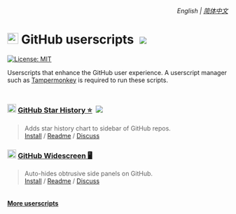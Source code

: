 <div align="right">
    <h6>
        <picture>
            <source type="image/svg+xml" media="(prefers-color-scheme: dark)" srcset="https://cdn.jsdelivr.net/gh/adamlui/userscripts/assets/images/icons/earth/white/icon32.svg">
            <img height=14 src="https://cdn.jsdelivr.net/gh/adamlui/userscripts/assets/images/icons/earth/black/icon32.svg">
        </picture>
        &nbsp;English |
        <a href="zh-cn#readme">简体中文</a>
    </h6>
</div>

# <img width=25 src="https://cdn.jsdelivr.net/gh/adamlui/userscripts/assets/images/icons/github/icon32.png"> GitHub userscripts &nbsp;[![](https://img.shields.io/twitter/url/http/shields.io.svg?style=social)](https://twitter.com/intent/tweet?text=Check%20these%20%23GitHub%20userscripts%20out%21&url=https://github.com/adamlui/userscripts/tree/master/github&hashtags=greasemonkey,userscript,javascript,github)

[![License: MIT](https://img.shields.io/badge/License-MIT-green.svg?logo=internetarchive&logoColor=white&labelColor=464646&style=for-the-badge)](../LICENSE.md)

Userscripts that enhance the GitHub user experience. A userscript manager such as [Tampermonkey](https://www.tampermonkey.net/) is required to run these scripts.

<img height=10px width="100%" src="https://cdn.jsdelivr.net/gh/adamlui/userscripts/assets/images/separators/gradient-aqua.png">

### <img width=20 src="https://cdn.jsdelivr.net/gh/adamlui/github-star-history/media/images/icons/github/icon32.png"> [GitHub Star History ⭐](../github-star-history) &nbsp;<a href="https://github.com/awesome-scripts/awesome-userscripts#github"><img src="https://cdn.jsdelivr.net/gh/adamlui/github-star-history/media/images/badges/awesome/mentioned-badge.svg"></a>

> Adds star history chart to sidebar of GitHub repos.
<br>[Install](https://greasyfork.org/scripts/473377-github-star-history) /
[Readme](../github-star-history/#readme) /
[Discuss](https://github.com/adamlui/userscripts/discussions)

### <img width=20 src="https://cdn.jsdelivr.net/gh/adamlui/github-widescreen/assets/images/icons/github/icon32.png"> [GitHub Widescreen 🖥️](../github-widescreen)

> Auto-hides obtrusive side panels on GitHub.
<br>[Install](https://greasyfork.org/scripts/473439-github-widescreen) /
[Readme](../github-widescreen/#readme) /
[Discuss](https://github.com/adamlui/userscripts/discussions)

<img height=6px width="100%" src="https://cdn.jsdelivr.net/gh/adamlui/userscripts/assets/images/separators/gradient-aqua.png">

<a href="https://github.com/adamlui/userscripts">**More userscripts**</a>
